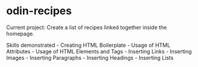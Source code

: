 # odin-recipes

Current project:
    Create a list of recipes linked together inside the homepage.

Skills demonstrated
    - Creating HTML Boilerplate
    - Usage of HTML Attributes
    - Usage of HTML Elements and Tags
    - Inserting Links
    - Inserting Images
    - Inserting Paragraphs
    - Inserting Headings
    - Inserting Lists